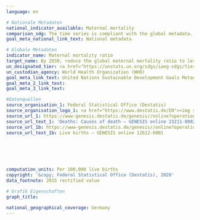 ```yaml
---
language: en

# Nationale Metadaten
national_indicator_available: Maternal mortality
comparison_sdg: The time series is compliant with the global metadata.
goal_meta_national_link_text: National metadata

# Globale Metadaten
indicator_name: Maternal mortality ratio
target_name: By 2030, reduce the global maternal mortality ratio to less than 70 per 100,000 live births
un_designated_tier: <a href="https://unstats.un.org/sdgs/iaeg-sdgs/tier-classification/" title="Click here for more information on the UN tier classification.">Tier I</a>
un_custodian_agency: World Health Organization (WHO)
goal_meta_link_text: United Nations Sustainable Development Goals Metadata
goal_meta_2_link_text: 
goal_meta_3_link_text: 

#Datenquellen
source_organisation_1: Federal Statistical Office (Destatis)
source_organisation_logo_1: <a href="https://www.destatis.de/EN"><img src="https://g205sdgs.github.io/sdg-indicators/public/OrgImgEn/destatis.png" alt="Logo destatis" style="height:60px; width:148px" /></a>
source_url_1: https://www-genesis.destatis.de/genesis//online?operation=table&code=23211-0002&bypass=true&language=en
source_url_text_1: 'Deaths: Causes of death – GENESIS online 23211-0002'
source_url_1b: https://www-genesis.destatis.de/genesis//online?operation=table&code=12612-0001&bypass=true&language=en
source_url_text_1b: Live births – GENESIS online 12612-0001






computation_units: Per 100,000 live births
copyright: '&copy; Federal Statistical Office (Destatis), 2020'
data_footnote: 2015 rectified value

# Grafik Eigenschaften
graph_title: 

national_geographical_coverage: Germany
---
```


<span></span>